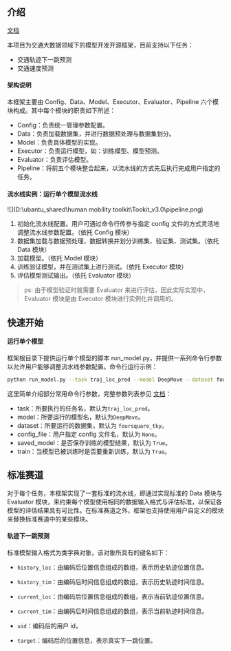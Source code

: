## 介绍

[文档](https://aptx1231.github.io/Bigscity-TrafficDL-Docs/index.html)

本项目为交通大数据领域下的模型开发开源框架，目前支持以下任务：

* 交通轨迹下一跳预测
* 交通速度预测

#### 架构说明

本框架主要由 Config、Data、Model、Executor、Evaluator、Pipeline 六个模块构成。其中每个模块的职责如下所述：

* Config：负责统一管理参数配置。
* Data：负责加载数据集，并进行数据预处理与数据集划分。
* Model：负责具体模型的实现。
* Executor：负责运行模型，如：训练模型、模型预测。
* Evaluator：负责评估模型。
* Pipeline：将前五个模块整合起来，以流水线的方式先后执行完成用户指定的任务。

#### 流水线实例：运行单个模型流水线

![](D:\ubantu_shared\human mobility toolkit\Tookit_v3.0\pipeline.png)

1. 初始化流水线配置。用户可通过命令行传参与指定 config 文件的方式灵活地调整流水线参数配置。（依托 Config 模块）
2. 数据集加载与数据预处理，数据转换并划分训练集、验证集、测试集。（依托 Data 模块）
3. 加载模型。（依托 Model 模块）
4. 训练验证模型，并在测试集上进行测试。（依托 Executor 模块）
5. 评估模型测试输出。（依托 Evaluator 模块）

> ps: 由于模型验证时就需要 Evaluator 来进行评估，因此实际实现中，Evaluator 模块是由 Executor 模块进行实例化并调用的。

## 快速开始

#### 运行单个模型

框架根目录下提供运行单个模型的脚本 run_model.py，并提供一系列命令行参数以允许用户能够调整流水线参数配置。命令行运行示例：

```sh
python run_model.py --task traj_loc_pred --model DeepMove --dataset foursquare_tky
```

这里简单介绍部分常用命令行参数，完整参数列表参见 [文档](https://aptx1231.github.io/Bigscity-TrafficDL-Docs/index.html)：

* task：所要执行的任务名，默认为`traj_loc_pred`。
* model：所要运行的模型名，默认为`DeepMove`。
* dataset：所要运行的数据集，默认为 `foursquare_tky`。
* config_file：用户指定 config 文件名，默认为 `None`。
* saved_model：是否保存训练的模型结果，默认为 `True`。
* train：当模型已被训练时是否要重新训练，默认为 `True`。

## 标准赛道

对于每个任务，本框架实现了一套标准的流水线，即通过实现标准的 Data 模块与 Evaluator 模块，来约束每个模型使用相同的数据输入格式与评估标准，以保证各模型的评估结果具有可比性。在标准赛道之外，框架也支持使用用户自定义的模块来替换标准赛道中的某些模块。

#### 轨迹下一跳预测

标准模型输入格式为类字典对象，该对象所具有的键名如下：

* `history_loc`：由编码后位置信息组成的数组，表示历史轨迹位置信息。

* `history_tim`：由编码后时间信息组成的数组，表示历史轨迹时间信息。

* `current_loc`：由编码后位置信息组成的数组，表示当前轨迹位置信息。

* `current_tim`：由编码后时间信息组成的数组，表示当前轨迹时间信息。

* `uid`：编码后的用户 id。

* `target`：编码后的位置信息，表示真实下一跳位置。